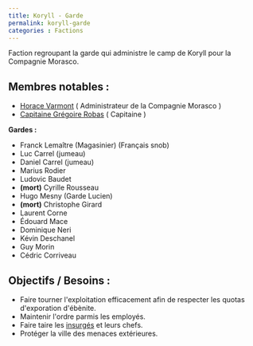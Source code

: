 ```yaml
---
title: Koryll - Garde
permalink: koryll-garde
categories : Factions
---
```

Faction regroupant la garde qui administre le camp de Koryll pour la Compagnie Morasco.

## Membres notables :
- [Horace Varmont](/npc/horace-varmont) ( Administrateur de la Compagnie Morasco )
- [Capitaine Grégoire Robas](/npc/capitaine-gregoire-robas) ( Capitaine )

**Gardes :**

- Franck Lemaître (Magasinier) (Français snob)
- Luc Carrel (jumeau)
- Daniel Carrel (jumeau)
- Marius Rodier
- Ludovic Baudet
- **(mort)** Cyrille Rousseau
- Hugo Mesny (Garde Lucien)
- **(mort)** Christophe Girard
- Laurent Corne
- Édouard Mace
- Dominique Neri
- Kévin Deschanel
- Guy Morin
- Cédric Corriveau

## Objectifs / Besoins :
- Faire tourner l'exploitation efficacement afin de respecter les quotas d'exporation d'ébènite.
- Maintenir l'ordre parmis les employés.
- Faire taire les [insurgés](/factions/koryll-insurges/) et leurs chefs.
- Protéger la ville des menaces extérieures.
